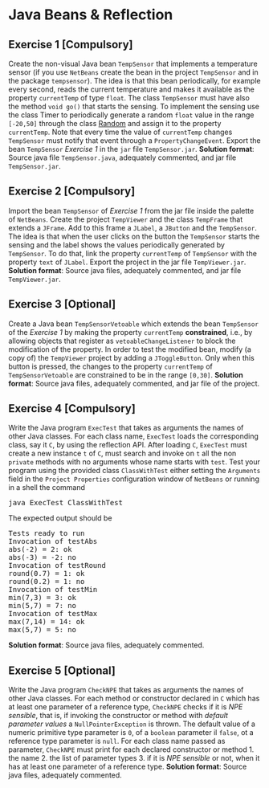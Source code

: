 # Java Beans & Reflection

## Exercise 1 [Compulsory]

Create the non-visual Java bean `TempSensor` that implements a temperature sensor (if you use `NetBeans` create the bean in the project `TempSensor` and in the package `tempsensor`). The idea is that this bean periodically, for example every second, reads the current temperature and makes it available as the property `currentTemp` of type `float`. The class `TempSensor` must have also the method `void go()` that starts the sensing. To implement the sensing use the class Timer to periodically generate a random `float` value in the range `[-20,50]` through the class [Random](https://docs.oracle.com/javase/8/docs/api/java/util/Random.html) and assign it to the property `currentTemp`. Note that every time the value of `currentTemp` changes `TempSensor` must notify that event through a `PropertyChangeEvent`. Export the bean `TempSensor` _Exercise 1_ in the `jar` file `TempSensor.jar`. **Solution format**: Source java file `TempSensor.java`, adequately commented, and jar file `TempSensor.jar`.

## Exercise 2 [Compulsory]

Import the bean `TempSensor` of _Exercise 1_ from the jar file inside the palette of `NetBeans`. Create the project `TempViewer` and the class `TempFrame` that extends a `JFrame`. Add to this frame a `JLabel`, a `JButton` and the `TempSensor`. The idea is that when the user clicks on the button the `TempSensor` starts the sensing and the label shows the values periodically generated by `TempSensor`. To do that, link the property `currentTemp` of `TempSensor` with the property `text` of `JLabel`. Export the project in the jar file `TempViewer.jar`. **Solution format**: Source java files, adequately commented, and jar file `TempViewer.jar`.

## Exercise 3 [Optional]

Create a Java bean `TempSensorVetoable` which extends the bean `TempSensor` of the _Exercise 1_ by making the property `currentTemp` **constrained**, i.e., by allowing objects that register as `vetoableChangeListener` to block the modification of the property. In order to test the modified bean, modify (a copy of) the `TempViewer` project by adding a `JToggleButton`. Only when this button is pressed, the changes to the property `currentTemp` of `TempSensorVetoable` are constrained to be in the range `[0,30]`. **Solution format**: Source java files, adequately commented, and jar file of the project.

## Exercise 4 [Compulsory]
Write the Java program `ExecTest` that takes as arguments the names of other Java classes. For each class name, `ExecTest` loads the corresponding class, say it `C`, by using the reflection API. After loading `C`, `ExecTest` must create a new instance `t` of `C`, must search and invoke on `t` all the non `private` methods with no arguments whose name starts with `test`. Test your program using the provided class `ClassWithTest` either setting the `Arguments` field in the `Project Properties` configuration window of `NetBeans` or running in a shell the command

<div class="org-src-container">
<pre class="src src-sh">java ExecTest ClassWithTest
</pre>
</div>

The expected output should be

<pre class="example">Tests ready to run
Invocation of testAbs
abs(-2) = 2: ok
abs(-3) = -2: no
Invocation of testRound
round(0.7) = 1: ok
round(0.2) = 1: no
Invocation of testMin
min(7,3) = 3: ok
min(5,7) = 7: no
Invocation of testMax
max(7,14) = 14: ok
max(5,7) = 5: no
</pre>

**Solution format**: Source java files, adequately commented.

## Exercise 5 [Optional]

Write the Java program `CheckNPE` that takes as arguments the names of other Java classes. For each method or constructor declared in `C` which has at least one parameter of a reference type, `CheckNPE` checks if it is _NPE sensible_, that is, if invoking the constructor or method with _default parameter values_ a `NullPointerException` is thrown. The default value of a numeric primitive type parameter is `0`, of a `boolean` parameter il `false`, ot a reference type parameter is `null`. For each class name passed as parameter, `CheckNPE` must print for each declared constructor or method 1\. the name 2\. the list of parameter types 3\. if it is _NPE sensible_ or not, when it has at least one parameter of a reference type. **Solution format**: Source java files, adequately commented.